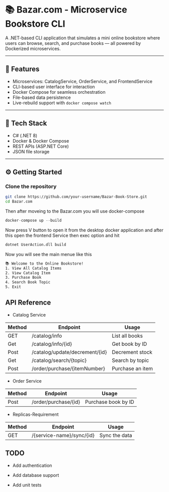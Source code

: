 # 📚 Bazar.com - Microservice Bookstore CLI

A .NET-based CLI application that simulates a mini online bookstore where users can browse, search, and purchase books — all powered by Dockerized microservices.

---

## 🚀 Features

-  Microservices: CatalogService, OrderService, and FrontendService
-  CLI-based user interface for interaction
-  Docker Compose for seamless orchestration
-  File-based data persistence
-  Live-rebuild support with `docker compose watch`

---

## 🧰 Tech Stack

- C# (.NET 8)
- Docker & Docker Compose
- REST APIs (ASP.NET Core)
- JSON file storage

---

## ⚙️ Getting Started

### Clone the repository

```bash
git clone https://github.com/your-username/Bazar-Book-Store.git
cd Bazar.com
```
Then after moveing to the Bazar.com you will use docker-compose
```swift
docker-compose up --build
```
Now press V button to open it from the desktop docker application and after this open the frontend Service then exec option and hit 
```bash
dotnet UserAction.dll build
```
Now you will see the main menue like this 
```bash
📚 Welcome to the Online Bookstore!
1. View All Catalog Items
2. View Catalog Item
3. Purchase Book
4. Search Book Topic
5. Exit
```
## API Reference
* Catalog Service

| Method | Endpoint | Usage|
|-------|----------- |---|
|  GET    | /catalog/info |List all books|
|  Get    | /catalog/info/{id}     |Get book by ID|
|  Post  | /catalog/update/decrement/{id}       |Decrement stock|
|  Get   | /catalog/search/{topic}     |Search by topic|
|  Post  | /order/purchase/{itemNumber}|Purchase an item|

* Order Service

| Method | Endpoint | Usage|
|-------|----------- |---|
|  Post   | /order/purchase/{id} |Purchase book by ID|

* Replicas-Requirement

| Method | Endpoint | Usage|
|-------|----------- |---|
|  GET    | /{service-name}/sync/{id} |Sync the data|

## TODO
- Add authentication

- Add database support

- Add unit tests

